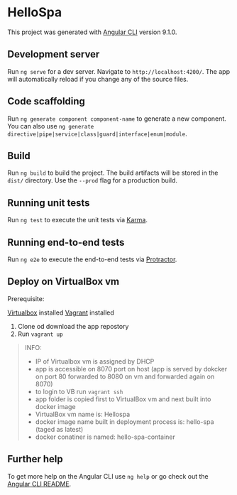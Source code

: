 # HelloSpa

This project was generated with [Angular CLI](https://github.com/angular/angular-cli) version 9.1.0.

## Development server

Run `ng serve` for a dev server. Navigate to `http://localhost:4200/`. The app will automatically reload if you change any of the source files.

## Code scaffolding

Run `ng generate component component-name` to generate a new component. You can also use `ng generate directive|pipe|service|class|guard|interface|enum|module`.

## Build

Run `ng build` to build the project. The build artifacts will be stored in the `dist/` directory. Use the `--prod` flag for a production build.

## Running unit tests

Run `ng test` to execute the unit tests via [Karma](https://karma-runner.github.io).

## Running end-to-end tests

Run `ng e2e` to execute the end-to-end tests via [Protractor](http://www.protractortest.org/).

## Deploy on VirtualBox vm 

Prerequisite:

[Virtualbox](https://www.virtualbox.org/manual/UserManual.html#installation) installed
[Vagrant](https://www.vagrantup.com/docs/installation) installed

1. Clone od download the app repostory
2. Run `vagrant up`


> INFO: 
>
>	- IP of Virtualbox vm is assigned by DHCP
>	- app is accessible on 8070 port on host (app is served by dokcker on port 80 forwarded to 8080 on vm and forwarded again on 8070)
>	- to login to VB run `vagrant ssh`
>	- app folder is copied first to VirtualBox vm and next built into docker image
>	- VirtualBox vm name is: Hellospa
>	- docker image name built in deployment process is: hello-spa (taged as latest)
>	- docker conatiner is named: hello-spa-container 





## Further help

To get more help on the Angular CLI use `ng help` or go check out the [Angular CLI README](https://github.com/angular/angular-cli/blob/master/README.md).
